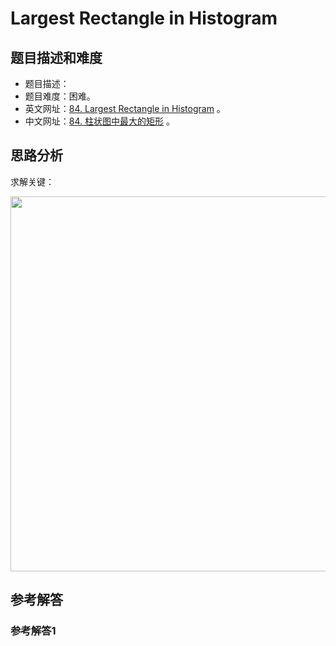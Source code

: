 # Largest Rectangle in Histogram

## 题目描述和难度
+ 题目描述：
+ 题目难度：困难。
+ 英文网址：[84. Largest Rectangle in Histogram](https://leetcode.com/problems/largest-rectangle-in-histogram/description/)  。
+ 中文网址：[84. 柱状图中最大的矩形](https://leetcode-cn.com/problems/largest-rectangle-in-histogram/description/)  。
## 思路分析
求解关键：

<img src="https://liweiwei1419.github.io/images/leetcode-solution/" width="600">

## 参考解答
### 参考解答1

```java

```